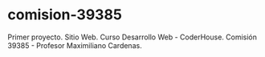 # comision-39385
Primer proyecto. Sitio Web. Curso Desarrollo Web - CoderHouse. Comisión 39385 - Profesor Maximiliano Cardenas.
